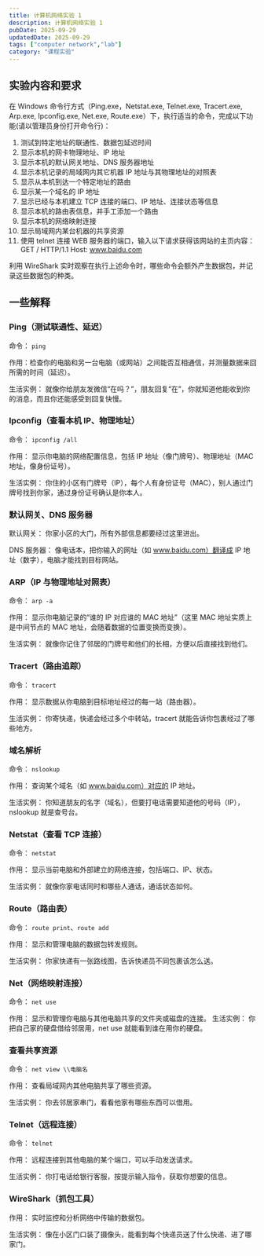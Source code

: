 ```yaml
---
title: 计算机网络实验 1
description: 计算机网络实验 1
pubDate: 2025-09-29
updatedDate: 2025-09-29
tags: ["computer network","lab"]
category: "课程实验"
---
```


## 实验内容和要求

在 Windows 命令行方式（Ping.exe，Netstat.exe,  Telnet.exe, Tracert.exe, Arp.exe, Ipconfig.exe, Net.exe, Route.exe）下，执行适当的命令，完成以下功能(请以管理员身份打开命令行)：
1. 测试到特定地址的联通性、数据包延迟时间
2. 显示本机的网卡物理地址、IP 地址
3. 显示本机的默认网关地址、DNS 服务器地址
4. 显示本机记录的局域网内其它机器 IP 地址与其物理地址的对照表
5. 显示从本机到达一个特定地址的路由
6. 显示某一个域名的 IP 地址
7. 显示已经与本机建立 TCP 连接的端口、IP 地址、连接状态等信息
8. 显示本机的路由表信息，并手工添加一个路由
9. 显示本机的网络映射连接
10. 显示局域网内某台机器的共享资源
11. 使用 telnet 连接 WEB 服务器的端口，输入以下请求获得该网站的主页内容：
GET / HTTP/1.1
Host: www.baidu.com

利用 WireShark 实时观察在执行上述命令时，哪些命令会额外产生数据包，并记录这些数据包的种类。

## 一些解释

### Ping（测试联通性、延迟）

命令： `ping`

作用：检查你的电脑和另一台电脑（或网站）之间能否互相通信，并测量数据来回所需的时间（延迟）。

生活实例： 就像你给朋友发微信“在吗？”，朋友回复“在”，你就知道他能收到你的消息，而且你还能感受到回复快慢。

### Ipconfig（查看本机 IP、物理地址）

命令： `ipconfig /all`

作用： 显示你电脑的网络配置信息，包括 IP 地址（像门牌号）、物理地址（MAC 地址，像身份证号）。

生活实例： 你住的小区有门牌号（IP），每个人有身份证号（MAC），别人通过门牌号找到你家，通过身份证号确认是你本人。

### 默认网关、DNS 服务器

默认网关： 你家小区的大门，所有外部信息都要经过这里进出。

DNS 服务器： 像电话本，把你输入的网址（如 www.baidu.com）翻译成 IP 地址（数字），电脑才能找到目标网站。

### ARP（IP 与物理地址对照表）

命令： `arp -a`
<!--  -->
作用： 显示你电脑记录的“谁的 IP 对应谁的 MAC 地址”（这里 MAC 地址实质上是中间节点的 MAC 地址，会随着数据的位置变换而变换）。

生活实例： 就像你记住了邻居的门牌号和他们的长相，方便以后直接找到他们。

### Tracert（路由追踪）

命令： `tracert`

作用： 显示数据从你电脑到目标地址经过的每一站（路由器）。

生活实例： 你寄快递，快递会经过多个中转站，tracert 就能告诉你包裹经过了哪些地方。

### 域名解析

命令： `nslookup`

作用： 查询某个域名（如 www.baidu.com）对应的 IP 地址。

生活实例： 你知道朋友的名字（域名），但要打电话需要知道他的号码（IP），nslookup 就是查号台。

### Netstat（查看 TCP 连接）

命令： `netstat`

作用： 显示当前电脑和外部建立的网络连接，包括端口、IP、状态。

生活实例： 就像你家电话同时和哪些人通话，通话状态如何。

### Route（路由表）

命令： `route print`、`route add`

作用： 显示和管理电脑的数据包转发规则。

生活实例： 你家快递有一张路线图，告诉快递员不同包裹该怎么送。

### Net（网络映射连接）

命令： `net use`

作用： 显示和管理你电脑与其他电脑共享的文件夹或磁盘的连接。
生活实例： 你把自己家的硬盘借给邻居用，net use 就能看到谁在用你的硬盘。

### 查看共享资源

命令： `net view \\电脑名`

作用： 查看局域网内其他电脑共享了哪些资源。

生活实例： 你去邻居家串门，看看他家有哪些东西可以借用。

### Telnet（远程连接）

命令： `telnet`

作用： 远程连接到其他电脑的某个端口，可以手动发送请求。

生活实例： 你打电话给银行客服，按提示输入指令，获取你想要的信息。

### WireShark（抓包工具）

作用： 实时监控和分析网络中传输的数据包。

生活实例： 像在小区门口装了摄像头，能看到每个快递员送了什么快递、进了哪家门。
